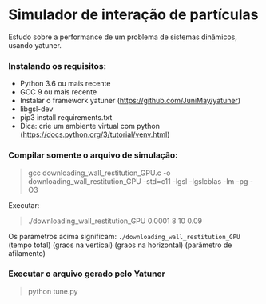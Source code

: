 # Simulador de interação de partículas
Estudo sobre a performance de um problema de sistemas dinâmicos, usando yatuner.

### Instalando os requisitos:
* Python 3.6 ou mais recente
* GCC 9 ou mais recente
* Instalar o framework yatuner (https://github.com/JuniMay/yatuner)
* libgsl-dev
* pip3 install requirements.txt 
* Dica: crie um ambiente virtual com python (https://docs.python.org/3/tutorial/venv.html)

### Compilar somente o arquivo de simulação:
> gcc downloading_wall_restitution_GPU.c -o downloading_wall_restitution_GPU -std=c11 -lgsl -lgslcblas -lm -pg -O3

Executar:

> ./downloading_wall_restitution_GPU 0.0001 8 10 0.09
 


Os parametros acima significam: `./downloading_wall_restitution_GPU` (tempo total) (graos na vertical) (graos na horizontal) (parâmetro de afilamento)

### Executar o arquivo gerado pelo Yatuner
> python tune.py
